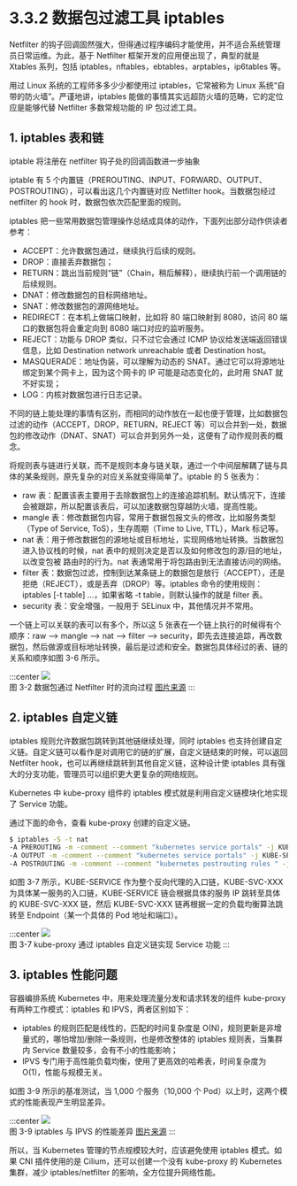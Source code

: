 # 3.3.2 数据包过滤工具 iptables

Netfilter 的钩子回调固然强大，但得通过程序编码才能使用，并不适合系统管理员日常运维。为此，基于 Netfilter 框架开发的应用便出现了，典型的就是 Xtables 系列，包括 iptables，nftables，ebtables，arptables，ip6tables 等。

用过 Linux 系统的工程师多多少少都使用过 iptables，它常被称为 Linux 系统“自带的防火墙”。严谨地讲，iptables 能做的事情其实远超防火墙的范畴，它的定位应是能够代替 Netfilter 多数常规功能的 IP 包过滤工具。

## 1. iptables 表和链

iptable 将注册在 netfilter 钩子处的回调函数进一步抽象

iptable 有 5 个内置链（PREROUTING、INPUT、FORWARD、OUTPUT、POSTROUTING），可以看出这几个内置链对应 Netfilter hook。当数据包经过 netfilter 的 hook 时，数据包依次匹配里面的规则。


iptables 把一些常用数据包管理操作总结成具体的动作，下面列出部分动作供读者参考：

- ACCEPT：允许数据包通过，继续执行后续的规则。
- DROP：直接丢弃数据包；
- RETURN：跳出当前规则“链”（Chain，稍后解释），继续执行前一个调用链的后续规则。
- DNAT：修改数据包的目标网络地址。
- SNAT：修改数据包的源网络地址。
- REDIRECT：在本机上做端口映射，比如将 80 端口映射到 8080，访问 80 端口的数据包将会重定向到 8080 端口对应的监听服务。
- REJECT：功能与 DROP 类似，只不过它会通过 ICMP 协议给发送端返回错误信息，比如 Destination network unreachable 或者 Destination host。
- MASQUERADE：地址伪装，可以理解为动态的 SNAT。通过它可以将源地址绑定到某个网卡上，因为这个网卡的 IP 可能是动态变化的，此时用 SNAT 就不好实现；
- LOG：内核对数据包进行日志记录。

不同的链上能处理的事情有区别，而相同的动作放在一起也便于管理，比如数据包过滤的动作（ACCEPT，DROP，RETURN，REJECT 等）可以合并到一处，数据包的修改动作（DNAT、SNAT）可以合并到另外一处，这便有了动作规则表的概念。

将规则表与链进行关联，而不是规则本身与链关联，通过一个中间层解耦了链与具体的某条规则，原先复杂的对应关系就变得简单了。iptable 的 5 张表为：
 
- raw 表：配置该表主要用于去除数据包上的连接追踪机制。默认情况下，连接会被跟踪，所以配置该表后，可以加速数据包穿越防火墙，提高性能。
- mangle 表：修改数据包内容，常用于数据包报文头的修改，比如服务类型（Type of Service, ToS），生存周期（Time to Live, TTL），Mark 标记等。
- nat 表：用于修改数据包的源地址或目标地址，实现网络地址转换。当数据包进入协议栈的时候，nat 表中的规则决定是否以及如何修改包的源/目的地址，以改变包被 路由时的行为。nat 表通常用于将包路由到无法直接访问的网络。
- filter 表：数据包过滤，控制到达某条链上的数据包是放行（ACCEPT），还是拒绝（REJECT），或是丢弃（DROP）等。iptables 命令的使用规则：iptables [-t table] ...，如果省略 -t table，则默认操作的就是 filter 表。
- security 表：安全增强，一般用于 SELinux 中，其他情况并不常用。


一个链上可以关联的表可以有多个，所以这 5 张表在一个链上执行的时候得有个顺序：raw --> mangle --> nat --> filter --> security，即先去连接追踪，再改数据包，然后做源或目标地址转换，最后是过滤和安全。数据包具体经过的表、链的关系和顺序如图 3-6 所示。

:::center
  ![](../assets/Netfilter-packet-flow.svg)<br/>
  图 3-2 数据包通过 Netfilter 时的流向过程 [图片来源](https://en.wikipedia.org/wiki/Netfilter)
:::


## 2. iptables 自定义链

iptables 规则允许数据包跳转到其他链继续处理，同时 iptables 也支持创建自定义链。自定义链可以看作是对调用它的链的扩展，自定义链结束的时候，可以返回 Netfilter hook，也可以再继续跳转到其他自定义链，这种设计使 iptables 具有强大的分支功能，管理员可以组织更大更复杂的网络规则。

Kubernetes 中 kube-proxy 组件的 iptables 模式就是利用自定义链模块化地实现了 Service 功能。

通过下面的命令，查看 kube-proxy 创建的自定义链。

```bash
$ iptables -S -t nat
-A PREROUTING -m -comment --comment "kubernetes service portals" -j KUBE-SERVICES
-A OUTPUT -m -comment --comment "kubernetes service portals" -j KUBE-SERVICES
-A POSTROUTING -m -comment --comment "kubernetes postrouting rules " -j KUBE-POSTROUTING
```

如图 3-7 所示，KUBE-SERVICE 作为整个反向代理的入口链，KUBE-SVC-XXX 为具体某一服务的入口链，KUBE-SERVICE 链会根据具体的服务 IP 跳转至具体的 KUBE-SVC-XXX 链，然后 KUBE-SVC-XXX 链再根据一定的负载均衡算法跳转至 Endpoint（某一个具体的 Pod 地址和端口）。

:::center
  ![](../assets/custom-chain.png)<br/>
  图 3-7 kube-proxy 通过 iptables 自定义链实现 Service 功能
:::

## 3. iptables 性能问题

容器编排系统 Kubernetes 中，用来处理流量分发和请求转发的组件 kube-proxy 有两种工作模式：iptables 和 IPVS，两者区别如下：

- iptables 的规则匹配是线性的，匹配的时间复杂度是 O(N)，规则更新是非增量式的，哪怕增加/删除一条规则，也是修改整体的 iptables 规则表，当集群内 Service 数量较多，会有不小的性能影响；
- IPVS 专门用于高性能负载均衡，使用了更高效的哈希表，时间复杂度为 O(1)，性能与规模无关。

如图 3-9 所示的基准测试，当 1,000 个服务（10,000 个 Pod）以上时，这两个模式的性能表现产生明显差异。

:::center
  ![](../assets/iptables-vs-ipvs.png)<br/>
  图 3-9 iptables 与 IPVS 的性能差异 [图片来源](https://www.tigera.io/blog/comparing-kube-proxy-modes-iptables-or-ipvs/)
:::

所以，当 Kubernetes 管理的节点规模较大时，应该避免使用 iptables 模式。如果 CNI 插件使用的是 Cilium，还可以创建一个没有 kube-proxy 的 Kubernetes 集群，减少 iptables/netfilter 的影响，全方位提升网络性能。 
